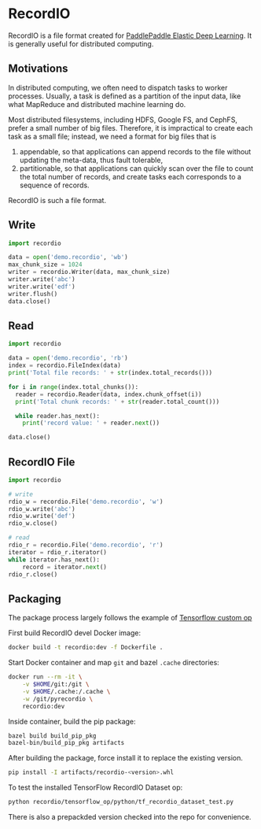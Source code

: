 # RecordIO

RecordIO is a file format created for [PaddlePaddle Elastic Deep Learning](https://kubernetes.io/blog/2017/12/paddle-paddle-fluid-elastic-learning/).  It is generally useful for distributed computing.

## Motivations

In distributed computing, we often need to dispatch tasks to worker processes.  Usually, a task is defined as a partition of the input data, like what MapReduce and distributed machine learning do.

Most distributed filesystems, including HDFS, Google FS, and CephFS, prefer a small number of big files.  Therefore, it is impractical to create each task as a small file; instead, we need a format for big files that is

1. appendable, so that applications can append records to the file without updating the meta-data, thus fault tolerable,
2. partitionable, so that applications can quickly scan over the file to count the total number of records, and create tasks each corresponds to a sequence of records.

RecordIO is such a file format.

## Write 

```python
import recordio

data = open('demo.recordio', 'wb')
max_chunk_size = 1024
writer = recordio.Writer(data, max_chunk_size)
writer.write('abc')
writer.write('edf')
writer.flush()
data.close()
```

## Read

```python
import recordio

data = open('demo.recordio', 'rb')   
index = recordio.FileIndex(data)
print('Total file records: ' + str(index.total_records()))

for i in range(index.total_chunks()):
  reader = recordio.Reader(data, index.chunk_offset(i))
  print('Total chunk records: ' + str(reader.total_count()))

  while reader.has_next():
    print('record value: ' + reader.next())

data.close()
```

## RecordIO File
```python
import recordio

# write
rdio_w = recordio.File('demo.recordio', 'w')
rdio_w.write('abc')
rdio_w.write('def')
rdio_w.close()

# read
rdio_r = recordio.File('demo.recordio', 'r')
iterator = rdio_r.iterator()       
while iterator.has_next():
    record = iterator.next()
rdio_r.close()
```

## Packaging

The package process largely follows the example of [Tensorflow custom op](https://github.com/tensorflow/custom-op)

First build RecordIO devel Docker image:
```bash
docker build -t recordio:dev -f Dockerfile .
```

Start Docker container and map `git` and bazel `.cache` directories:
```bash
docker run --rm -it \
    -v $HOME/git:/git \
    -v $HOME/.cache:/.cache \
    -w /git/pyrecordio \
    recordio:dev
```

Inside container, build the pip package:
```bash
bazel build build_pip_pkg 
bazel-bin/build_pip_pkg artifacts
```

After building the package, force install it to replace the existing version.
```bash
pip install -I artifacts/recordio-<version>.whl
```

To test the installed TensorFlow RecordIO Dataset op:
```bash
python recordio/tensorflow_op/python/tf_recordio_dataset_test.py
```

There is also a prepackded version checked into the repo for convenience.

